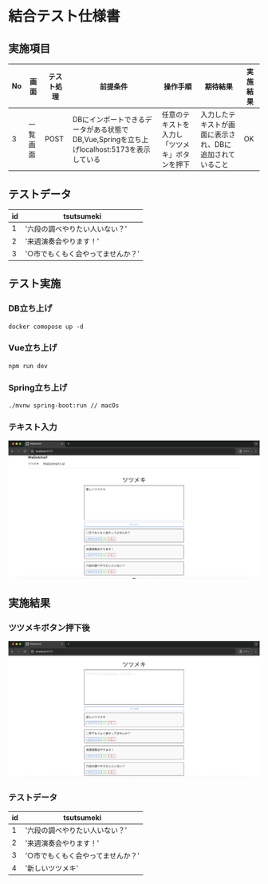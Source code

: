 # 結合テスト仕様書
## 実施項目
| No   | 画面 | テスト処理 | 前提条件 | 操作手順 | 期待結果 | 実施結果 |
| --- | ----------- | ------- | ------- | ------- | ------- | ------- |
| 3 | 一覧画面 | POST | DBにインポートできるデータがある状態でDB,Vue,Springを立ち上げlocalhost:5173を表示している | 任意のテキストを入力し「ツツメキ」ボタンを押下 | 入力したテキストが画面に表示され、DBに追加されていること |OK|
## テストデータ
| id   | tsutsumeki |
| --- | ----------- |
| 1 | '六段の調べやりたい人いない？' |
| 2 | '来週演奏会やります！' |
| 3 | '○市でもくもく会やってませんか？' |
## テスト実施
### DB立ち上げ
```
docker comopose up -d
```
### Vue立ち上げ
```
npm run dev
```
### Spring立ち上げ
```
./mvnw spring-boot:run // macOs
```
### テキスト入力
![テキスト入力](./img/no3-1.png)
## 実施結果
### ツツメキボタン押下後
![実施結果](./img/no3-2.png)

### テストデータ
| id   | tsutsumeki |
| --- | ----------- |
| 1 | '六段の調べやりたい人いない？' |
| 2 | '来週演奏会やります！' |
| 3 | '○市でもくもく会やってませんか？' |
| 4 | '新しいツツメキ' |